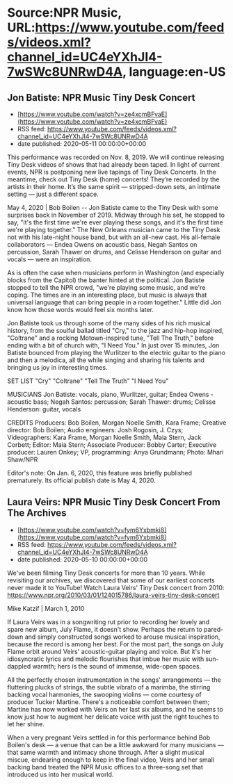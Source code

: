 # Source:NPR Music, URL:https://www.youtube.com/feeds/videos.xml?channel_id=UC4eYXhJI4-7wSWc8UNRwD4A, language:en-US

## Jon Batiste: NPR Music Tiny Desk Concert
 - [https://www.youtube.com/watch?v=ze4xcmBFvaE](https://www.youtube.com/watch?v=ze4xcmBFvaE)
 - RSS feed: https://www.youtube.com/feeds/videos.xml?channel_id=UC4eYXhJI4-7wSWc8UNRwD4A
 - date published: 2020-05-11 00:00:00+00:00

This performance was recorded on Nov. 8, 2019. We will continue releasing Tiny Desk videos of shows that had already been taped. In light of current events, NPR is postponing new live tapings of Tiny Desk Concerts. In the meantime, check out Tiny Desk (home) concerts! They’re recorded by the artists in their home. It’s the same spirit — stripped-down sets, an intimate setting — just a different space.

May 4, 2020 | Bob Boilen -- Jon Batiste came to the Tiny Desk with some surprises back in November of 2019. Midway through his set, he stopped to say, "it's the first time we're ever playing these songs, and it's the first time we're playing together." The New Orleans musician came to the Tiny Desk not with his late-night house band, but with an all-new cast. His all-female collaborators — Endea Owens on acoustic bass, Negah Santos on percussion, Sarah Thawer on drums, and Celisse Henderson on guitar and vocals — were an inspiration.

As is often the case when musicians perform in Washington (and especially blocks from the Capitol) the banter hinted at the political. Jon Batiste stopped to tell the NPR crowd, "we're playing some music, and we're coping. The times are in an interesting place, but music is always that universal language that can bring people in a room together." Little did Jon know how those words would feel six months later.

Jon Batiste took us through some of the many sides of his rich musical history, from the soulful ballad titled "Cry," to the jazz and hip-hop inspired, "Coltrane" and a rocking Motown-inspired tune, "Tell The Truth," before ending with a bit of church with, "I Need You." In just over 15 minutes, Jon Batiste bounced from playing the Wurlitzer to the electric guitar to the piano and then a melodica, all the while singing and sharing his talents and bringing us joy in interesting times.

SET LIST
"Cry"
"Coltrane"
"Tell The Truth"
"I Need You"

MUSICIANS
Jon Batiste: vocals, piano, Wurlitzer, guitar; Endea Owens - acoustic bass; Negah Santos: percussion; Sarah Thawer: drums; Celisse Henderson: guitar, vocals

CREDITS
Producers: Bob Boilen, Morgan Noelle Smith, Kara Frame; Creative director: Bob Boilen; Audio engineers: Josh Rogosin, J. Czys; Videographers: Kara Frame, Morgan Noelle Smith, Maia Stern, Jack Corbett; Editor: Maia Stern; Associate Producer: Bobby Carter; Executive producer: Lauren Onkey; VP, programming: Anya Grundmann; Photo: Mhari Shaw/NPR



Editor's note: On Jan. 6, 2020, this feature was briefly published prematurely. Its official publish date is May 4, 2020.

## Laura Veirs: NPR Music Tiny Desk Concert From The Archives
 - [https://www.youtube.com/watch?v=fym6Yxbmki8](https://www.youtube.com/watch?v=fym6Yxbmki8)
 - RSS feed: https://www.youtube.com/feeds/videos.xml?channel_id=UC4eYXhJI4-7wSWc8UNRwD4A
 - date published: 2020-05-10 00:00:00+00:00

We've been filming Tiny Desk concerts for more than 10 years. While revisiting our archives, we discovered that some of our earliest concerts never made it to YouTube! 
Watch Laura Veirs' Tiny Desk concert from 2010: https://www.npr.org/2010/03/01/124015786/laura-veirs-tiny-desk-concert

Mike Katzif | March 1, 2010

If Laura Veirs was in a songwriting rut prior to recording her lovely and spare new album, July Flame, it doesn't show. Perhaps the return to pared-down and simply constructed songs worked to arouse musical inspiration, because the record is among her best. For the most part, the songs on July Flame orbit around Veirs' acoustic-guitar playing and voice. But it's her idiosyncratic lyrics and melodic flourishes that imbue her music with sun-dappled warmth; hers is the sound of immense, wide-open spaces.

All the perfectly chosen instrumentation in the songs' arrangements — the fluttering plucks of strings, the subtle vibrato of a marimba, the stirring backing vocal harmonies, the swooping violins — come courtesy of producer Tucker Martine. There's a noticeable comfort between them; Martine has now worked with Veirs on her last six albums, and he seems to know just how to augment her delicate voice with just the right touches to let her shine.

When a very pregnant Veirs settled in for this performance behind Bob Boilen's desk — a venue that can be a little awkward for many musicians — that same warmth and intimacy shone through. After a slight musical miscue, endearing enough to keep in the final video, Veirs and her small backing band treated the NPR Music offices to a three-song set that introduced us into her musical world.

